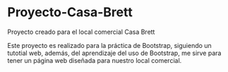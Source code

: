 # Proyecto-Casa-Brett
Proyecto creado para el local comercial Casa Brett

Este proyecto es realizado para la práctica de Bootstrap, siguiendo un tutotial web, además, del aprendizaje del uso de Bootstrap, me sirve para tener un página web diseñada para nuestro local comercial.

